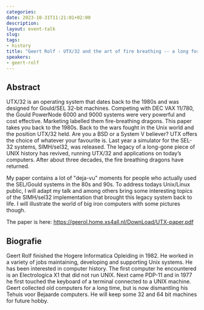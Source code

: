 ```yaml
---
categories:
date: 2023-10-31T11:21:01+02:00
description:
layout: event-talk
slug:
tags:
- history
title: "Geert Rolf - UTX/32 and the art of fire breathing -- a long forgotten chapter in UNIX history"
speakers:
- geert-rolf
---
```


## Abstract

UTX/32 is an operating system that dates back to the 1980s and was designed for Gould/SEL 32-bit machines. Competing with DEC VAX 11/780, the Gould PowerNode 6000 and 9000 systems were very powerful and cost effective. Marketing labelled them fire-breathing dragons.
This paper takes you back to the 1980s. Back to the wars fought in the Unix world and the position UTX/32 held. Are you a BSD or a System V believer? UTX offers the choice of whatever your favourite is.
Last year a simulator for the SEL-32 systems, SIMH/sel32, was released. The legacy of a long-gone piece of UNIX history has revived, running UTX/32 and applications on today’s computers. After about three decades, the fire breathing dragons have returned.

My paper contains a lot of "deja-vu" moments for people who actually used the SEL/Gould systems in the 80s and 90s. To address todays Unix/Linux public, I will adapt my talk and among others bring some interesting topics of the SIMH/sel32 implementation that brought this legacy system back to life. I will illustrate the world of big iron computers with some pictures though.

The paper is here: https://geerol.home.xs4all.nl/DownLoad/UTX-paper.pdf

## Biografie

Geert Rolf finished the Hogere Informatica Opleiding in 1982. He worked in a variety of jobs maintaining, developing and supporting Unix systems. He has been interested in computer history. The first computer he encountered is an Electrologica X1 that did not run UNIX. Next came PDP-11 and in 1977 he first touched the keyboard of a terminal connected to a UNIX machine. Geert collected old computers for a long time, but is now dismantling his Tehuis voor Bejaarde computers. He will keep some 32 and 64 bit machines for future hobby.
